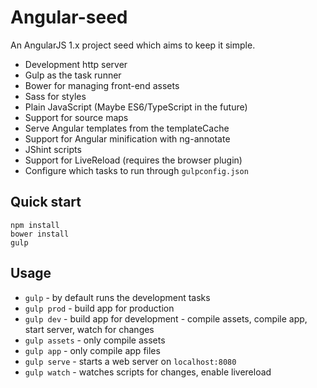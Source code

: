 Angular-seed
============

An AngularJS 1.x project seed which aims to keep it simple.

* Development http server
* Gulp as the task runner
* Bower for managing front-end assets
* Sass for styles
* Plain JavaScript (Maybe ES6/TypeScript in the future)
* Support for source maps
* Serve Angular templates from the templateCache
* Support for Angular minification with ng-annotate
* JShint scripts
* Support for LiveReload (requires the browser plugin)
* Configure which tasks to run through `gulpconfig.json`


Quick start
-----------

`npm install`  
`bower install`  
`gulp`


Usage
-----

* `gulp` - by default runs the development tasks
* `gulp prod` - build app for production
* `gulp dev`  - build app for development - compile assets, compile app, start server, watch for changes
* `gulp assets` - only compile assets
* `gulp app` - only compile app files
* `gulp serve` - starts a web server on `localhost:8080`
* `gulp watch` - watches scripts for changes, enable livereload
